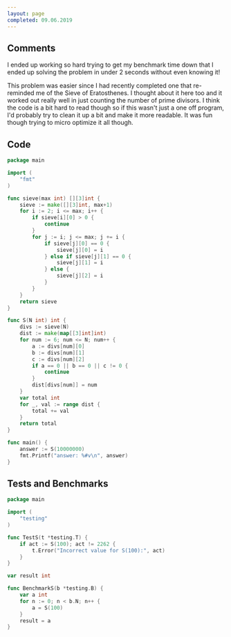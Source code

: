 ```yaml
---
layout: page
completed: 09.06.2019
---
```


## Comments

I ended up working so hard trying to get my benchmark time down that I ended up
solving the problem in under 2 seconds without even knowing it!

This problem was easier since I had recently completed one that re-reminded me
of the Sieve of Eratosthenes.  I thought about it here too and it worked out
really well in just counting the number of prime divisors.  I think the code is
a bit hard to read though so if this wasn't just a one off program, I'd
probably try to clean it up a bit and make it more readable.  It was fun though
trying to micro optimize it all though.

## Code

```go
package main

import (
	"fmt"
)

func sieve(max int) [][3]int {
	sieve := make([][3]int, max+1)
	for i := 2; i <= max; i++ {
		if sieve[i][0] > 0 {
			continue
		}
		for j := i; j <= max; j += i {
			if sieve[j][0] == 0 {
				sieve[j][0] = i
			} else if sieve[j][1] == 0 {
				sieve[j][1] = i
			} else {
				sieve[j][2] = i
			}
		}
	}
	return sieve
}

func S(N int) int {
	divs := sieve(N)
	dist := make(map[[3]int]int)
	for num := 6; num <= N; num++ {
		a := divs[num][0]
		b := divs[num][1]
		c := divs[num][2]
		if a == 0 || b == 0 || c != 0 {
			continue
		}
		dist[divs[num]] = num
	}
	var total int
	for _, val := range dist {
		total += val
	}
	return total
}

func main() {
	answer := S(10000000)
	fmt.Printf("answer: %#v\n", answer)
}
```

## Tests and Benchmarks

```go
package main

import (
	"testing"
)

func TestS(t *testing.T) {
	if act := S(100); act != 2262 {
		t.Error("Incorrect value for S(100):", act)
	}
}

var result int

func BenchmarkS(b *testing.B) {
	var a int
	for n := 0; n < b.N; n++ {
		a = S(100)
	}
	result = a
}
```
